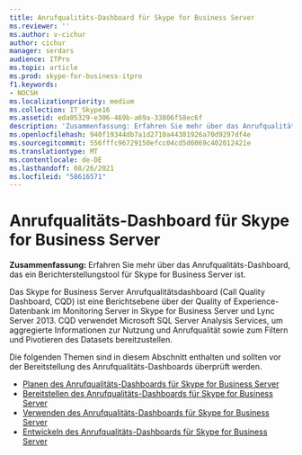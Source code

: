 ```yaml
---
title: Anrufqualitäts-Dashboard für Skype for Business Server
ms.reviewer: ''
ms.author: v-cichur
author: cichur
manager: serdars
audience: ITPro
ms.topic: article
ms.prod: skype-for-business-itpro
f1.keywords:
- NOCSH
ms.localizationpriority: medium
ms.collection: IT_Skype16
ms.assetid: eda05329-e306-469b-a69a-33806f58ec6f
description: 'Zusammenfassung: Erfahren Sie mehr über das Anrufqualitäts-Dashboard, das ein Berichtstool für Skype for Business Server ist.'
ms.openlocfilehash: 940f19344db7a1d2710a44381926a70d9297df4e
ms.sourcegitcommit: 556fffc96729150efcc04cd5d6069c402012421e
ms.translationtype: MT
ms.contentlocale: de-DE
ms.lasthandoff: 08/26/2021
ms.locfileid: "58616571"
---
```

# <a name="call-quality-dashboard-for-skype-for-business-server"></a>Anrufqualitäts-Dashboard für Skype for Business Server
 
**Zusammenfassung:** Erfahren Sie mehr über das Anrufqualitäts-Dashboard, das ein Berichterstellungstool für Skype for Business Server ist.
 
Das Skype for Business Server Anrufqualitätsdashboard (Call Quality Dashboard, CQD) ist eine Berichtsebene über der Quality of Experience-Datenbank im Monitoring Server in Skype for Business Server und Lync Server 2013. CQD verwendet Microsoft SQL Server Analysis Services, um aggregierte Informationen zur Nutzung und Anrufqualität sowie zum Filtern und Pivotieren des Datasets bereitzustellen.
  
Die folgenden Themen sind in diesem Abschnitt enthalten und sollten vor der Bereitstellung des Anrufqualitäts-Dashboards überprüft werden.
  
- [Planen des Anrufqualitäts-Dashboards für Skype for Business Server](plan.md)
- [Bereitstellen des Anrufqualitäts-Dashboards für Skype for Business Server](deploy-0.md)
- [Verwenden des Anrufqualitäts-Dashboards für Skype for Business Server](use.md)
- [Entwickeln des Anrufqualitäts-Dashboards für Skype for Business Server](develop.md)
